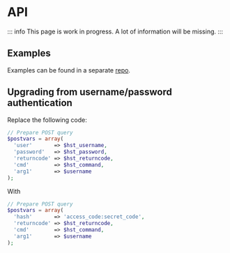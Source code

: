 # API

::: info
This page is work in progress. A lot of information will be missing.
:::

## Examples

Examples can be found in a separate [repo](https://github.com/hestiacp/hestiacp-api-examples).

## Upgrading from username/password authentication

Replace the following code:

```php
// Prepare POST query
$postvars = array(
  'user'       => $hst_username,
  'password'   => $hst_password,
  'returncode' => $hst_returncode,
  'cmd'        => $hst_command,
  'arg1'       => $username
);
```

With

```php
// Prepare POST query
$postvars = array(
  'hash'       => 'access_code:secret_code',
  'returncode' => $hst_returncode,
  'cmd'        => $hst_command,
  'arg1'       => $username
);
```
